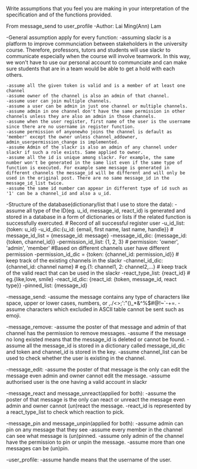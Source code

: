 Write assumptions that you feel you are making in your interpretation of the specification and of the functions provided.

From message_send to user_profile
-Author: Lai Ming(Ann) Lam

-General assumption apply for every function:
    -assuming  slackr is a platform to improve communciation between stakeholders in the university course. Therefore, professors, tutors and students will use slackr to communicate especially when the course will involve teamwork. In this way, we won't have to use our personal account to communciate and can make sure students that are in a team would be able to get a hold with each others.

    -assume all the given token is valid and is a member of at least one channel
    -assume owner of the channel is also an admin of that channel.
    -assume user can join multiple channels.
    -assume a user can be admin in just one channel or multiple channels.
    -assume admin in one channel don't have the same permission in other channels unless they are also an admin in those channels.
    -assume when the user register, first name of the user is the username since there are no username in register function.
    -assume permission of anyonewho joins the channel is default as 'member' except the owner unless channel_addowner, admin_userpermission_change is implemented.
    -assume Admin of the slackr is also an admin of any channel under slackr if such a role exists. Same applied to owner.
    -assume all the id is unique among slackr. For example, the same number won't be generated in the same list even if the same type of function is executed. For example same message is generated in different channels the message_id will be different and will only be used in the original post. There are no same message_id in the message_id_list twice.
    -assume the same id number can appear in different type of id such as '1' can be a channel_id and also a u_id.

-Structure of the database(dictionary/list that I use to store the data):
    - assume all type of the ID(eg. u_id, message_id, react_id) is generated and stored in a database in a form of dictionaries or lists if the related function is successfully exercuted.
    # Record of all successful register user
    -u_id_list:{token: u_id}
    -u_id_dic:{u_id: {email, first name, last name, handle}}
    # message_id_list = {message_id: message}
    -message_id_dic: {message_id: {token, channel_id}}
    -permission_id_list: {1, 2, 3} # permission: 'owner', 'admin', 'member'
    #Based on different channels user have different permission
    -permission_id_dic = {token: {channel_id: permission_id}}
    # keep track of the existing channels in the slackr
    -channel_id_dic: {channel_id: channel name} # eg.{1: channel1, 2: channel2,...}
    # keep track of the valid react that can be used in the slackr
    -react_type_list: {react_id} # eg.{like,love, smile}
    -react_id_dic: {react_id: {token, message_id, react type}}
    -pinned_list: {message_id}

-message_send:
    -assume the message contains any type of characters like space, upper or lower cases, numbers, or ,./<>;':"()_*&^%$#@!~`-+=. 
    -assume characters which excluded in ASCII table cannot be sent such as emoji.

-message_remove:
    -assume the poster of that message and admin of that channel has the permission to remove messages.
    -assume if the message no long existed means that the message_id is deleted or cannot be found.
    -assume all the message_id is stored in a dictionary called message_id_dic and token and channel_id is stored in the key.
    -assume channel_list can be used to check whether the user is existing in the channel.

-message_edit:
    -assume the poster of that message is the only can edit the message even admin and owner cannot edit the message.
    -assume authorised user is the one having a valid account in slackr

-message_react and message_unreact(applied for both):
    -assume the poster of that message is the only can react or unreact the message even admin and owner cannot (un)react the message.
    -react_id is represented by a react_type_list to check which reaction to pick. 

-message_pin and message_unpin(applied for both):
    -assume admin can pin on any message that they see
    -assume every member in the channel can see what message is (un)pinned.
    -assume only admin of the channel have the permission to pin or unpin the message.
    -assume more than one messages can be (un)pin.

-user_profile:
    -assume handle means that the username of the user.

